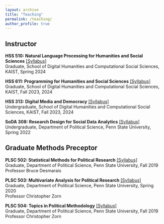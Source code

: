 ```yaml
---
layout: archive
title: "Teaching"
permalink: /teaching/
author_profile: true
---
```


## Instructor 

<b>HSS 510: Natural Language Processing for Humanities and Social Sciences</b> [[Syllabus]](https://github.com/taegyoon-kim/nlp_dhcss_24spring/blob/main/syllabus/spring24_nlp.pdf) <br>
Graduate, School of Digital Humanities and Computational Social Sciences, KAIST, Spring 2024 <br>

<b>HSS 611: Programming for Humanities and Social Sciences</b> [[Syllabus]](https://github.com/taegyoon-kim/programming_dhcss_23fw/blob/main/syllabus/programming_dhcss_23fw.pdf) <br>
Graduate, School of Digital Humanities and Computational Social Sciences, KAIST, Fall 2023, 2024 <br>

<b>HSS 313: Digital Media and Democracy</b> [[Syllabus]](https://github.com/taegyoon-kim/soda_308_2022_spring/blob/main/) <br>
Undergraduate, School of Digital Humanities and Computational Social Sciences, KAIST, Fall 2023, 2024 <br>

<b>SoDA 308: Research Design for Social Data Analytics</b> [[Syllabus]](https://github.com/taegyoon-kim/soda_308_2022_spring/blob/main/Syllabus_SoDA308_2022_Spring.pdf) <br>
Undergraduate, Department of Political Science, Penn State University, Spring 2022 <br>

## Graduate Methods Preceptor

<b>PLSC 502: Statistical Methods for Political Research</b> [[Syllabus]](https://github.com/taegyoon-kim/taegyoon-kim.github.io/blob/master/files/PLSC502_fall_2019.pdf) <br>
Graduate, Department of Political Science, Penn State University, Fall 2019 <br>
Professor Bruce Desmarais

<b>PLSC 503: Multivariate Analysis for Political Research</b> [[Syllabus]](https://github.com/taegyoon-kim/taegyoon-kim.github.io/blob/master/files/PLSC503_spring_2020.pdf) <br>
Graduate, Department of Political Science, Penn State University, Spring 2020 <br>
Professor Christopher Zorn

<b>PLSC 504: Topics in Political Methodology</b> [[Syllabus]](https://github.com/taegyoon-kim/taegyoon-kim.github.io/blob/master/files/PLSC504_fall_2019.pdf) <br>
Graduate, Department of Political Science, Penn State University, Fall 2019 <br>
Professor Christopher Zorn
